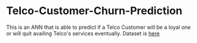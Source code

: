 # Telco-Customer-Churn-Prediction
This is an ANN that is able to predict if a Telco Customer will be a loyal one or will quit availing Telco's services eventually.
Dataset is [here](https://www.kaggle.com/blastchar/telco-customer-churn)
